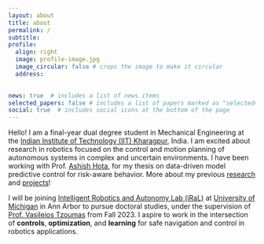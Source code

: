 ```yaml
---
layout: about
title: about
permalink: /
subtitle: 
profile:
  align: right
  image: profile-image.jpg
  image_circular: false # crops the image to make it circular
  address: 
    

news: true  # includes a list of news items
selected_papers: false # includes a list of papers marked as "selected={true}"
social: true  # includes social icons at the bottom of the page
---
```


Hello! 
I am a final-year dual degree student in Mechanical Engineering at the [Indian Institute of Technology (IIT) Kharagpur](http://www.iitkgp.ac.in/), India. I am excited about research in robotics focused on the control and motion planning of autonomous systems in complex and uncertain environments. I have been working with Prof. [Ashish Hota](http://www.facweb.iitkgp.ac.in/~ahota/), for my thesis on data-driven model predictive control for risk-aware behavior. More about my previous [research](/publications) and [projects](/projects)! 

<!-- <a href="/assets/pdf/web-cv.pdf"><i class="fas fa-file-pdf"></i> curriculum vitae</a> -->

I will be joining [Intelligent Robotics and Autonomy Lab (iRaL)](https://vasileiostzoumas.com/students/) at [University of Michigan](https://www.engin.umich.edu/) in Ann Arbor to pursue doctoral studies, under the supervision of [Prof. Vasileios Tzoumas](https://vasileiostzoumas.com/) from Fall 2023. I aspire to work in the intersection of **controls**, **optimization**, and **learning** for safe navigation and control in robotics applications.  

<!-- 
Write your biography here. Tell the world about yourself. Link to your favorite [subreddit](http://reddit.com). You can put a picture in, too. The code is already in, just name your picture `prof_pic.jpg` and put it in the `img/` folder.

Put your address / P.O. box / other info right below your picture. You can also disable any these elements by editing `profile` property of the YAML header of your `_pages/about.md`. Edit `_bibliography/papers.bib` and Jekyll will render your [publications page](/al-folio/publications/) automatically.

Link to your social media connections, too. This theme is set up to use [Font Awesome icons](http://fortawesome.github.io/Font-Awesome/) and [Academicons](https://jpswalsh.github.io/academicons/), like the ones below. Add your Facebook, Twitter, LinkedIn, Google Scholar, or just disable all of them. -->
